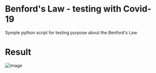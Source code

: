 # Benford's Law - testing with Covid-19
Symple python script for testing purpose about the Benford's Law

# Result
![image](https://user-images.githubusercontent.com/12579155/170738010-09e70b7d-e0ef-4b55-9f19-0abae50a369a.png)
